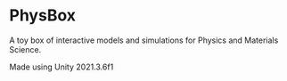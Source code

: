 # PhysBox

A toy box of interactive models and simulations for Physics and Materials Science.

Made using Unity 2021.3.6f1
 